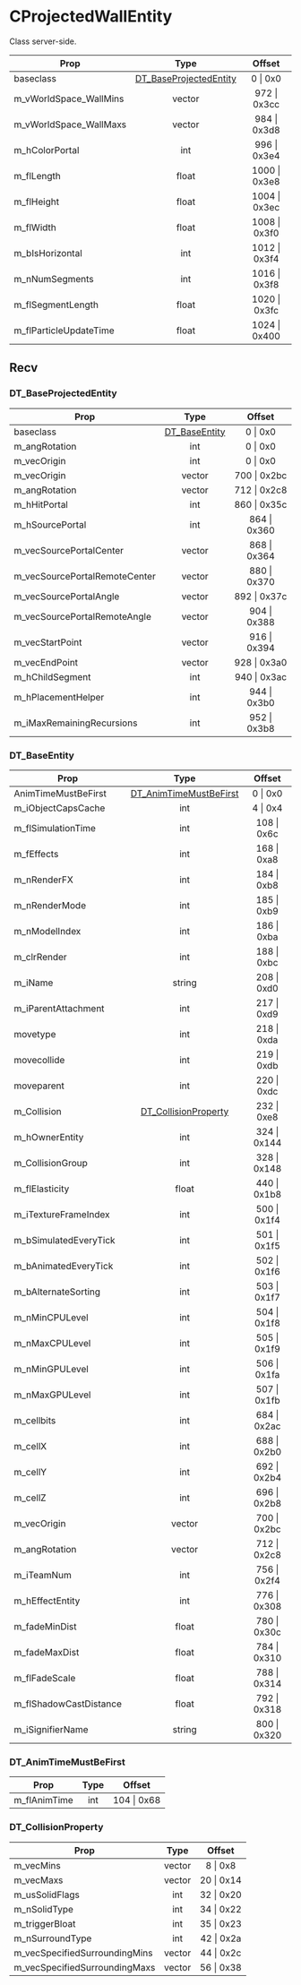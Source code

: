 # CProjectedWallEntity
Class server-side.

|Prop|Type|Offset|
|---|:-:|:-:|
|baseclass|[DT_BaseProjectedEntity](#DT_BaseProjectedEntity)|0 \| 0x0|
|m_vWorldSpace_WallMins|vector|972 \| 0x3cc|
|m_vWorldSpace_WallMaxs|vector|984 \| 0x3d8|
|m_hColorPortal|int|996 \| 0x3e4|
|m_flLength|float|1000 \| 0x3e8|
|m_flHeight|float|1004 \| 0x3ec|
|m_flWidth|float|1008 \| 0x3f0|
|m_bIsHorizontal|int|1012 \| 0x3f4|
|m_nNumSegments|int|1016 \| 0x3f8|
|m_flSegmentLength|float|1020 \| 0x3fc|
|m_flParticleUpdateTime|float|1024 \| 0x400|

## Recv

### DT_BaseProjectedEntity

|Prop|Type|Offset|
|---|:-:|:-:|
|baseclass|[DT_BaseEntity](#DT_BaseEntity)|0 \| 0x0|
|m_angRotation|int|0 \| 0x0|
|m_vecOrigin|int|0 \| 0x0|
|m_vecOrigin|vector|700 \| 0x2bc|
|m_angRotation|vector|712 \| 0x2c8|
|m_hHitPortal|int|860 \| 0x35c|
|m_hSourcePortal|int|864 \| 0x360|
|m_vecSourcePortalCenter|vector|868 \| 0x364|
|m_vecSourcePortalRemoteCenter|vector|880 \| 0x370|
|m_vecSourcePortalAngle|vector|892 \| 0x37c|
|m_vecSourcePortalRemoteAngle|vector|904 \| 0x388|
|m_vecStartPoint|vector|916 \| 0x394|
|m_vecEndPoint|vector|928 \| 0x3a0|
|m_hChildSegment|int|940 \| 0x3ac|
|m_hPlacementHelper|int|944 \| 0x3b0|
|m_iMaxRemainingRecursions|int|952 \| 0x3b8|

### DT_BaseEntity

|Prop|Type|Offset|
|---|:-:|:-:|
|AnimTimeMustBeFirst|[DT_AnimTimeMustBeFirst](#DT_AnimTimeMustBeFirst)|0 \| 0x0|
|m_iObjectCapsCache|int|4 \| 0x4|
|m_flSimulationTime|int|108 \| 0x6c|
|m_fEffects|int|168 \| 0xa8|
|m_nRenderFX|int|184 \| 0xb8|
|m_nRenderMode|int|185 \| 0xb9|
|m_nModelIndex|int|186 \| 0xba|
|m_clrRender|int|188 \| 0xbc|
|m_iName|string|208 \| 0xd0|
|m_iParentAttachment|int|217 \| 0xd9|
|movetype|int|218 \| 0xda|
|movecollide|int|219 \| 0xdb|
|moveparent|int|220 \| 0xdc|
|m_Collision|[DT_CollisionProperty](#DT_CollisionProperty)|232 \| 0xe8|
|m_hOwnerEntity|int|324 \| 0x144|
|m_CollisionGroup|int|328 \| 0x148|
|m_flElasticity|float|440 \| 0x1b8|
|m_iTextureFrameIndex|int|500 \| 0x1f4|
|m_bSimulatedEveryTick|int|501 \| 0x1f5|
|m_bAnimatedEveryTick|int|502 \| 0x1f6|
|m_bAlternateSorting|int|503 \| 0x1f7|
|m_nMinCPULevel|int|504 \| 0x1f8|
|m_nMaxCPULevel|int|505 \| 0x1f9|
|m_nMinGPULevel|int|506 \| 0x1fa|
|m_nMaxGPULevel|int|507 \| 0x1fb|
|m_cellbits|int|684 \| 0x2ac|
|m_cellX|int|688 \| 0x2b0|
|m_cellY|int|692 \| 0x2b4|
|m_cellZ|int|696 \| 0x2b8|
|m_vecOrigin|vector|700 \| 0x2bc|
|m_angRotation|vector|712 \| 0x2c8|
|m_iTeamNum|int|756 \| 0x2f4|
|m_hEffectEntity|int|776 \| 0x308|
|m_fadeMinDist|float|780 \| 0x30c|
|m_fadeMaxDist|float|784 \| 0x310|
|m_flFadeScale|float|788 \| 0x314|
|m_flShadowCastDistance|float|792 \| 0x318|
|m_iSignifierName|string|800 \| 0x320|

### DT_AnimTimeMustBeFirst

|Prop|Type|Offset|
|---|:-:|:-:|
|m_flAnimTime|int|104 \| 0x68|

### DT_CollisionProperty

|Prop|Type|Offset|
|---|:-:|:-:|
|m_vecMins|vector|8 \| 0x8|
|m_vecMaxs|vector|20 \| 0x14|
|m_usSolidFlags|int|32 \| 0x20|
|m_nSolidType|int|34 \| 0x22|
|m_triggerBloat|int|35 \| 0x23|
|m_nSurroundType|int|42 \| 0x2a|
|m_vecSpecifiedSurroundingMins|vector|44 \| 0x2c|
|m_vecSpecifiedSurroundingMaxs|vector|56 \| 0x38|
